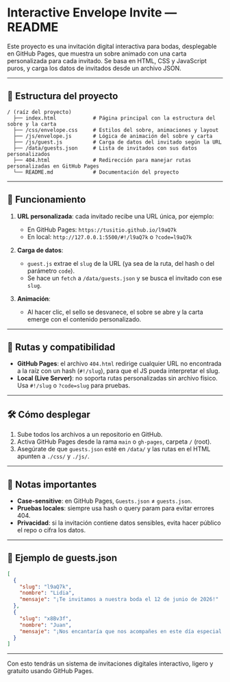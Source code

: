 # Interactive Envelope Invite — README

Este proyecto es una invitación digital interactiva para bodas, desplegable en GitHub Pages, que muestra un sobre animado con una carta personalizada para cada invitado. Se basa en HTML, CSS y JavaScript puros, y carga los datos de invitados desde un archivo JSON.

---

## 📂 Estructura del proyecto
```
/ (raíz del proyecto)
  ├── index.html            # Página principal con la estructura del sobre y la carta
  ├── /css/envelope.css     # Estilos del sobre, animaciones y layout
  ├── /js/envelope.js       # Lógica de animación del sobre y carta
  ├── /js/guest.js          # Carga de datos del invitado según la URL
  ├── /data/guests.json     # Lista de invitados con sus datos personalizados
  ├── 404.html              # Redirección para manejar rutas personalizadas en GitHub Pages
  └── README.md             # Documentación del proyecto
```

---

## 🚀 Funcionamiento
1. **URL personalizada**: cada invitado recibe una URL única, por ejemplo:
    - En GitHub Pages: `https://tusitio.github.io/l9aQ7k`
    - En local: `http://127.0.0.1:5500/#!/l9aQ7k` o `?code=l9aQ7k`

2. **Carga de datos**:
    - `guest.js` extrae el `slug` de la URL (ya sea de la ruta, del hash o del parámetro `code`).
    - Se hace un `fetch` a `/data/guests.json` y se busca el invitado con ese `slug`.

3. **Animación**:
    - Al hacer clic, el sello se desvanece, el sobre se abre y la carta emerge con el contenido personalizado.

---

## 🔗 Rutas y compatibilidad
- **GitHub Pages**: el archivo `404.html` redirige cualquier URL no encontrada a la raíz con un hash (`#!/slug`), para que el JS pueda interpretar el slug.
- **Local (Live Server)**: no soporta rutas personalizadas sin archivo físico. Usa `#!/slug` o `?code=slug` para pruebas.

---

## 🛠 Cómo desplegar
1. Sube todos los archivos a un repositorio en GitHub.
2. Activa GitHub Pages desde la rama `main` o `gh-pages`, carpeta `/` (root).
3. Asegúrate de que `guests.json` esté en `/data/` y las rutas en el HTML apunten a `./css/` y `./js/`.

---

## 📌 Notas importantes
- **Case-sensitive**: en GitHub Pages, `Guests.json` ≠ `guests.json`.
- **Pruebas locales**: siempre usa hash o query param para evitar errores 404.
- **Privacidad**: si la invitación contiene datos sensibles, evita hacer público el repo o cifra los datos.

---

## 📄 Ejemplo de guests.json
```json
[
  {
    "slug": "l9aQ7k",
    "nombre": "Lidia",
    "mensaje": "¡Te invitamos a nuestra boda el 12 de junio de 2026!"
  },
  {
    "slug": "x8Bv3f",
    "nombre": "Juan",
    "mensaje": "¡Nos encantaría que nos acompañes en este día especial!"
  }
]
```

---

Con esto tendrás un sistema de invitaciones digitales interactivo, ligero y gratuito usando GitHub Pages.
